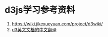 # d3js学习参考资料

1. https://wiki.jikexueyuan.com/project/d3wiki/
2. [d3英文文档的中文翻译](https://www.d3js.org.cn/)

